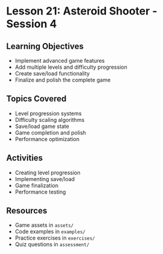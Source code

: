 # Lesson 21: Asteroid Shooter - Session 4

## Learning Objectives
- Implement advanced game features
- Add multiple levels and difficulty progression
- Create save/load functionality
- Finalize and polish the complete game

## Topics Covered
- Level progression systems
- Difficulty scaling algorithms
- Save/load game state
- Game completion and polish
- Performance optimization

## Activities
- Creating level progression
- Implementing save/load
- Game finalization
- Performance testing

## Resources
- Game assets in `assets/`
- Code examples in `examples/`
- Practice exercises in `exercises/`
- Quiz questions in `assessment/`
